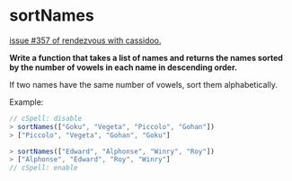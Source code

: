 # sortNames

[issue #357 of rendezvous with cassidoo.](https://buttondown.email/cassidoo/archive/life-is-trying-things-to-see-if-they-work-ray/)

**Write a function that takes a list of names and returns the names
sorted by the number of vowels in each name in descending order.**

If two names have the same number of vowels, sort them alphabetically.

Example:

```ts
// cSpell: disable
> sortNames(["Goku", "Vegeta", "Piccolo", "Gohan"])
> ["Piccolo", "Vegeta", "Gohan", "Goku"]

> sortNames(["Edward", "Alphonse", "Winry", "Roy"])
> ["Alphonse", "Edward", "Roy", "Winry"]
// cSpell: enable
```
